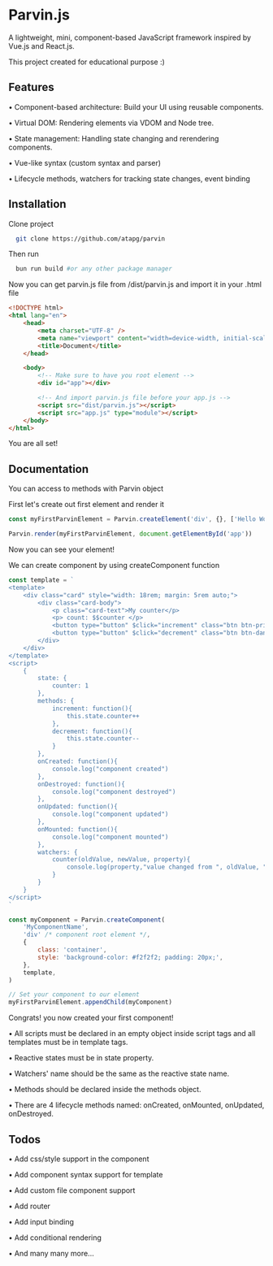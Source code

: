 # Parvin.js

A lightweight, mini, component-based JavaScript framework inspired by Vue.js and React.js.

This project created for educational purpose :)

## Features

• Component-based architecture: Build your UI using reusable components.

• Virtual DOM: Rendering elements via VDOM and Node tree.

• State management: Handling state changing and rerendering components.

• Vue-like syntax (custom syntax and parser)

• Lifecycle methods, watchers for tracking state changes, event binding

## Installation

Clone project

```bash
  git clone https://github.com/atapg/parvin
```

Then run

```bash
  bun run build #or any other package manager
```

Now you can get parvin.js file from /dist/parvin.js and import it in your .html file

```html
<!DOCTYPE html>
<html lang="en">
    <head>
        <meta charset="UTF-8" />
        <meta name="viewport" content="width=device-width, initial-scale=1.0" />
        <title>Document</title>
    </head>

    <body>
        <!-- Make sure to have you root element -->
        <div id="app"></div>

        <!-- And import parvin.js file before your app.js -->
        <script src="dist/parvin.js"></script>
        <script src="app.js" type="module"></script>
    </body>
</html>
```

You are all set!

## Documentation

You can access to methods with Parvin object

First let's create out first element and render it

```javascript
const myFirstParvinElement = Parvin.createElement('div', {}, ['Hello World!'])

Parvin.render(myFirstParvinElement, document.getElementById('app'))
```

Now you can see your element!

We can create component by using createComponent function

```javascript
const template = `
<template>
    <div class="card" style="width: 18rem; margin: 5rem auto;">
        <div class="card-body">
            <p class="card-text">My counter</p>
            <p> count: $$counter </p>
            <button type="button" $click="increment" class="btn btn-primary">Increment</button>
            <button type="button" $click="decrement" class="btn btn-danger" style="margin-left:15px;">Decrement</button>
        </div>
    </div>
</template>
<script>
    {
        state: {
            counter: 1
        },
        methods: {
            increment: function(){
                this.state.counter++
            },
            decrement: function(){
                this.state.counter--
            }
        },
        onCreated: function(){
            console.log("component created")
        },
        onDestroyed: function(){
            console.log("component destroyed")
        },
        onUpdated: function(){
            console.log("component updated")
        },
        onMounted: function(){
            console.log("component mounted")
        },
        watchers: {
            counter(oldValue, newValue, property){
                console.log(property,"value changed from ", oldValue, " to ", newValue)
            }
        }
    }
</script>
`

const myComponent = Parvin.createComponent(
    'MyComponentName',
    'div' /* component root element */,
    {
        class: 'container',
        style: 'background-color: #f2f2f2; padding: 20px;',
    },
    template,
)

// Set your component to our element
myFirstParvinElement.appendChild(myComponent)
```

Congrats! you now created your first component!

• All scripts must be declared in an empty object inside script tags and all templates must be in template tags.

• Reactive states must be in state property.

• Watchers' name should be the same as the reactive state name.

• Methods should be declared inside the methods object.

• There are 4 lifecycle methods named: onCreated, onMounted, onUpdated, onDestroyed.

## Todos

• Add css/style support in the component

• Add component syntax support for template

• Add custom file component support

• Add router

• Add input binding

• Add conditional rendering

• And many many more...
